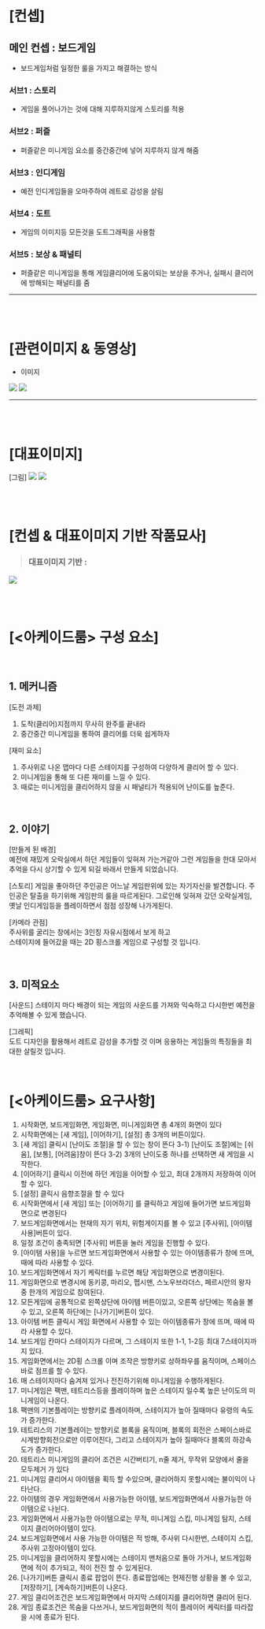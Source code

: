 
# [컨셉] 

## 메인 컨셉 : 보드게임
 - 보드게임처럼 일정한 룰을 가지고 해결하는 방식

### 서브1 : 스토리
 - 게임을 풀어나가는 것에 대해 지루하지않게 스토리를 적용

### 서브2 : 퍼즐
 - 퍼즐같은 미니게임 요소를 중간중간에 넣어 지루하지 않게 해줌

### 서브3 : 인디게임
 - 예전 인디게임들을 오마주하여 레트로 감성을 살림

### 서브4 : 도트
 - 게임의 이미지등 모든것을 도트그래픽을 사용함

### 서브5 : 보상 & 패널티
 - 퍼즐같은 미니게임을 통해 게임클리어에 도움이되는 보상을 주거나, 실패시 클리어에 방해되는 패널티를 줌

---


<br><br>
# [관련이미지 & 동영상]
 - 이미지  
  <img src ="./img/동키콩.jpg" >
  <img src ="./img/스노우 브라더스.jpg" >

---
<br><br>
# [대표이미지]
[그림]
<img src ="./img/제목 없음.png" >
<img src ="./img/2.png" >

<br><br>
# [컨셉 & 대표이미지 기반 작품묘사]
> ### 대표이미지 기반 :
<img src ="./img/2d스테이지.png" >


<br><br>
# [<아케이드룸> 구성 요소]


<br>

## 1. 메커니즘

[도전 과제]
1) 도착(클리어)지점까지 무사히 완주를 끝내라
2) 중간중간 미니게임을 통하여 클리어를 더욱 쉽게하자

[재미 요소]
1) 주사위로 나온 맵마다 다른 스테이지를 구성하여 다양하게 클리어 할 수 있다.
2) 미니게임을 통해 또 다른 재미를 느낄 수 있다.
3) 때로는 미니게임을 클리어하지 않을 시 패널티가 적용되어 난이도를 높준다.

<br>

## 2. 이야기

[만들게 된 배경]  
예전에 재밌게 오락실에서 하던 게임들이 잊혀져 가는거같아 그런 게임들을 한대 모아서 추억을 다시 상기할 수 있게 되길 바래서 만들게 되었습니다.

[스토리]
게임을 좋아하던 주인공은 어느날 게임판위에 있는 자기자신을 발견합니다. 주인공은 탈출을 하기위해 게임판의 룰을 따르게된다. 그로인해 잊혀져 갔던 오락실게임, 옛날 인디게임등을 플레이하면서 점점 성장해 나가게된다.

[카메라 관점]  
주사위를 굴리는 창에서는 3인칭 자유시점에서 보게 하고  
스테이지에 들어갔을 때는 2D 횡스크롤 게임으로 구성할 것 입니다.

<br>

## 3. 미적요소

[사운드]
스테이지 마다 배경이 되는 게임의 사운드를 가져와 익숙하고 다시한번 예전을 추억해볼 수 있게 했습니다.  


[그레픽]  
도트 디자인을 활용해서 레트로 감성을 추가할 것 이며 응용하는 게임들의 특징들을 최대한 살릴것 입니다.

<br>

# [<아케이드룸> 요구사항]

1) 시작화면, 보드게임화면, 게임화면, 미니게임화면 총 4개의 화면이 있다
2) 시작화면에는 [새 게임], [이어하기], [설정] 총 3개의 버튼이있다.
3) [새 게임] 클릭시 [난이도 조절]을 할 수 있는 창이 뜬다
3-1) [난이도 조절]에는 [쉬움], [보통], [어려움]창이 뜬다
3-2) 3개의 난이도중 하나를 선택하면 새 게임을 시작한다.
4) [이어하기] 클릭시 이전에 하던 게임을 이어할 수 있고, 최대 2개까지 저장하여 이어할 수 있다.
5) [설정] 클릭시 음향조절을 할 수 있다
6) 시작화면에서 [새 게임] 또는 [이어하기] 를 클릭하고 게임에 들어가면 보드게임화면으로 변경된다
7) 보드게임화면에서는 현재의 자기 위치, 위험게이지를 볼 수 있고 [주사위], [아이템 사용]버튼이 있다.
8) 일정 조건이 충족되면 [주사위] 버튼을 눌러 게임을 진행할 수 있다.
9) [아이템 사용]을 누르면 보드게임화면에서 사용할 수 있는 아이템종류가 창에 뜨며, 때에 따라 사용할 수 있다.
10) 보드게임화면에서 자기 케릭터를 누르면 해당 게임화면으로 변경이된다.
11) 게임화면으로 변경시에 동키콩, 마리오, 펩시맨, 스노우브라더스, 페르시안의 왕자 중 한개의 게임으로 참여된다.
12) 모든게임에 공통적으로 왼쪽상단에 아이템 버튼이있고, 오른쪽 상단에는 목숨을 볼 수 있고, 오른쪽 하단에는 [나가기]버튼이 있다.
13) 아이템 버튼 클릭시 게임 화면에서 사용할 수 있는 아이템종류가 창에 뜨며, 때에 따라 사용할 수 있다.
14) 보드게임 칸마다 스테이지가 다르며, 그 스테이지 또한 1-1, 1-2등 최대 7스테이지까지 있다.
15) 게임화면에서는 2D횡 스크롤 이며 조작은 방향키로 상하좌우를 움직이며, 스페이스바로 점프를 할 수 있다.
16) 매 스테이지마다 숨겨져 있거나 전진하기위해 미니게임을 수행하게된다.
17) 미니게임은 팩맨, 테트리스등을 플레이하며 높은 스테이지 일수록 높은 난이도의 미니게임이 나온다.
18) 팩맨의 기본플레이는 방향키로 플레이하며, 스테이지가 높아 질때마다 유령의 속도가 증가한다.
19) 테트리스의 기본플레이는 방향키로 블록을 움직이며, 블록의 회전은 스페이스바로 시계방향회전으로만 이루어진다, 그리고 스테이지가 높아 질때마다 블록의 하강속도가 증가한다.
20) 테트리스 미니게임의 클리어 조건은 시간버티기, n줄 제거, 무작위 모양에서 줄을 모두제거 가 있다
21) 미니게임 클리어시 아이템을 획득 할 수있으며, 클리어하지 못할시에는 불이익이 나타난다.
22) 아이템의 경우 게임화면에서 사용가능한 아이템, 보드게임화면에서 사용가능한 아이템으로 나뉜다.
23) 게임화면에서 사용가능한 아이템으로는 무적, 미니게임 스킵, 미니게임 탐지, 스테이지 클리어아이템이 있다.
24) 보드게임화면에서 사용 가능한 아이템은 적 방해, 주사위 다시한번, 스테이지 스킵, 주사위 고정아이템이 있다.
25) 미니게임을 클리어하지 못할시에는 스테이지 맨처음으로 돌아 가거나, 보드게임화면에 적이 추가되고, 적이 전진 할 수 있게된다. 
26) [나가기]버튼 클릭시 종료 팝업이 뜬다. 종료팝업에는 현제진행 상황을 볼 수 있고, [저장하기], [계속하기]버튼이 나온다.
27) 게임 클리어조건은 보드게임화면에서 마지막 스테이지를 클리어하면 클리어 된다.
28) 게임 종료조건은 목숨을 다쓰거나, 보드게임화면의 적이 플레이어 케릭터를 따라잡을 시에 종료가 된다.
